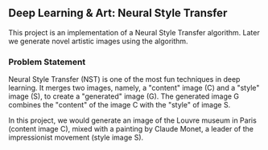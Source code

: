 ## Deep Learning & Art: Neural Style Transfer

This project is an implementation of a Neural Style Transfer algorithm. Later we generate novel artistic images using the algorithm.

### Problem Statement
Neural Style Transfer (NST) is one of the most fun techniques in deep learning. It merges two images, namely, a "content" image (C) and a "style" image (S), to create a "generated" image (G). The generated image G combines the "content" of the image C with the "style" of image S.

In this project, we would generate an image of the Louvre museum in Paris (content image C), mixed with a painting by Claude Monet, a leader of the impressionist movement (style image S).
